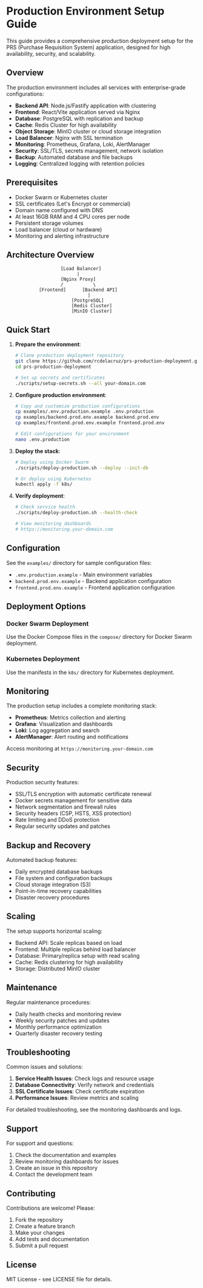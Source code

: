 # Production Environment Setup Guide

This guide provides a comprehensive production deployment setup for the PRS (Purchase Requisition System) application, designed for high availability, security, and scalability.

## Overview

The production environment includes all services with enterprise-grade configurations:

- **Backend API**: Node.js/Fastify application with clustering
- **Frontend**: React/Vite application served via Nginx
- **Database**: PostgreSQL with replication and backup
- **Cache**: Redis Cluster for high availability
- **Object Storage**: MinIO cluster or cloud storage integration
- **Load Balancer**: Nginx with SSL termination
- **Monitoring**: Prometheus, Grafana, Loki, AlertManager
- **Security**: SSL/TLS, secrets management, network isolation
- **Backup**: Automated database and file backups
- **Logging**: Centralized logging with retention policies

## Prerequisites

- Docker Swarm or Kubernetes cluster
- SSL certificates (Let's Encrypt or commercial)
- Domain name configured with DNS
- At least 16GB RAM and 4 CPU cores per node
- Persistent storage volumes
- Load balancer (cloud or hardware)
- Monitoring and alerting infrastructure

## Architecture Overview

```
                    [Load Balancer]
                          |
                    [Nginx Proxy]
                    /           \
            [Frontend]      [Backend API]
                              |
                        [PostgreSQL]
                        [Redis Cluster]
                        [MinIO Cluster]
```

## Quick Start

1. **Prepare the environment**:
   ```bash
   # Clone production deployment repository
   git clone https://github.com/rcdelacruz/prs-production-deployment.git
   cd prs-production-deployment
   
   # Set up secrets and certificates
   ./scripts/setup-secrets.sh --all your-domain.com
   ```

2. **Configure production environment**:
   ```bash
   # Copy and customize production configurations
   cp examples/.env.production.example .env.production
   cp examples/backend.prod.env.example backend.prod.env
   cp examples/frontend.prod.env.example frontend.prod.env
   
   # Edit configurations for your environment
   nano .env.production
   ```

3. **Deploy the stack**:
   ```bash
   # Deploy using Docker Swarm
   ./scripts/deploy-production.sh --deploy --init-db
   
   # Or deploy using Kubernetes
   kubectl apply -f k8s/
   ```

4. **Verify deployment**:
   ```bash
   # Check service health
   ./scripts/deploy-production.sh --health-check
   
   # View monitoring dashboards
   # https://monitoring.your-domain.com
   ```

## Configuration

See the `examples/` directory for sample configuration files:

- `.env.production.example` - Main environment variables
- `backend.prod.env.example` - Backend application configuration
- `frontend.prod.env.example` - Frontend application configuration

## Deployment Options

### Docker Swarm Deployment

Use the Docker Compose files in the `compose/` directory for Docker Swarm deployment.

### Kubernetes Deployment

Use the manifests in the `k8s/` directory for Kubernetes deployment.

## Monitoring

The production setup includes a complete monitoring stack:

- **Prometheus**: Metrics collection and alerting
- **Grafana**: Visualization and dashboards
- **Loki**: Log aggregation and search
- **AlertManager**: Alert routing and notifications

Access monitoring at `https://monitoring.your-domain.com`

## Security

Production security features:

- SSL/TLS encryption with automatic certificate renewal
- Docker secrets management for sensitive data
- Network segmentation and firewall rules
- Security headers (CSP, HSTS, XSS protection)
- Rate limiting and DDoS protection
- Regular security updates and patches

## Backup and Recovery

Automated backup features:

- Daily encrypted database backups
- File system and configuration backups
- Cloud storage integration (S3)
- Point-in-time recovery capabilities
- Disaster recovery procedures

## Scaling

The setup supports horizontal scaling:

- Backend API: Scale replicas based on load
- Frontend: Multiple replicas behind load balancer
- Database: Primary/replica setup with read scaling
- Cache: Redis clustering for high availability
- Storage: Distributed MinIO cluster

## Maintenance

Regular maintenance procedures:

- Daily health checks and monitoring review
- Weekly security patches and updates
- Monthly performance optimization
- Quarterly disaster recovery testing

## Troubleshooting

Common issues and solutions:

1. **Service Health Issues**: Check logs and resource usage
2. **Database Connectivity**: Verify network and credentials
3. **SSL Certificate Issues**: Check certificate expiration
4. **Performance Issues**: Review metrics and scaling

For detailed troubleshooting, see the monitoring dashboards and logs.

## Support

For support and questions:

1. Check the documentation and examples
2. Review monitoring dashboards for issues
3. Create an issue in this repository
4. Contact the development team

## Contributing

Contributions are welcome! Please:

1. Fork the repository
2. Create a feature branch
3. Make your changes
4. Add tests and documentation
5. Submit a pull request

## License

MIT License - see LICENSE file for details.
